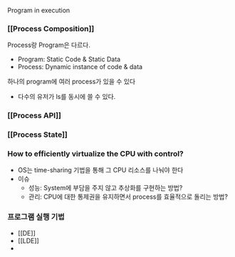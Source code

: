 Program in execution

### [[Process Composition]]

Process랑 Program은 다르다.
- Program: Static Code & Static Data
- Process: Dynamic instance of code & data

하나의 program에 여러 process가 있을 수 있다
- 다수의 유저가 ls를 동시에 쓸 수 있다.

### [[Process API]]

### [[Process State]]

### How to efficiently virtualize the CPU with control?

- OS는 time-sharing 기법을 통해 그 CPU 리소스를 나눠야 한다
- 이슈
	- 성능: System에 부담을 주지 않고 추상화를 구현하는 방법?
	- 관리: CPU에 대한 통제권을 유지하면서 process를 효율적으로 돌리는 방법?

### 프로그램 실행 기법
- [[DE]]
- [[LDE]]
- 
